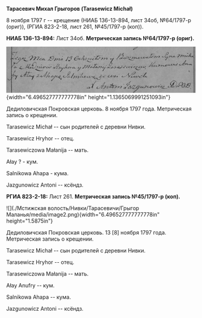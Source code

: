**Тарасевич Михал Грыгоров (Tarasewicz Michał)**

8 ноября 1797 г -- крещение (НИАБ 136-13-894, лист 34об, №64/1797-р
(ориг)), (РГИА 823-2-18, лист 261, №45/1797-р (коп)).

**НИАБ 136-13-894:** Лист 34об. **Метрическая запись №64/1797-р
(ориг).**

![](./media/87d0c93ae2e0a26856cc566a1dcfef4dd494f563.png){width="6.496527777777778in"
height="1.1365069991251093in"}

Дедиловичская Покровская церковь. 8 ноября 1797 года. Метрическая запись
о крещении.

Tarasewicz Michał -- сын родителей с деревни Нивки.

Tarasewicz Hryhor -- отец.

Tarasewiczowa Małanija -- мать.

Ałay ? - кум.

Salnikowa Ahapa - кума.

Jazgunowicz Antoni -- ксёндз.

**РГИА 823-2-18:** Лист 261. **Метрическая запись №45/1797-р (коп).**

![](./Мстижская волость/Нивки/Тарасевичи/Грыгор Маланья/media/image2.png){width="6.496527777777778in"
height="1.5875in"}

Дедиловичская Покровская церковь. 13 \[8\] ноября 1797 года. Метрическая
запись о крещении.

Tarasewicz Michał -- сын родителей с деревни Нивки.

Tarasewicz Hryhor -- отец.

Tarasewiczowa Małanija -- мать.

Ałay Anufry -- кум.

Salnikowa Ahapa -- кума.

Jazgunowicz Antoni -- ксёндз.

